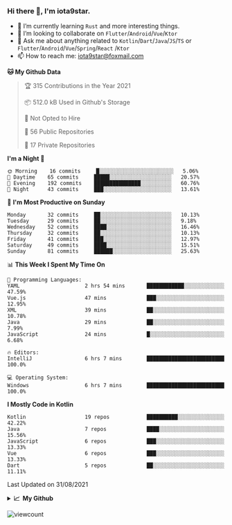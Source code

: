 ### Hi there 👋, I'm iota9star.

- 🌱 I’m currently learning `Rust` and more interesting things.
- 👯 I’m looking to collaborate on `Flutter`/`Android`/`Vue`/`Ktor`
- 💬 Ask me about anything related to `Kotlin`/`Dart`/`Java`/`JS`/`TS` or `Flutter`/`Android`/`Vue`/`Spring`/`React`
  /`Ktor`
- 📫 How to reach me: [iota9star@foxmail.com](iota9star@foxmail.com)



<!--START_SECTION:waka-->
**🐱 My Github Data** 

> 🏆 315 Contributions in the Year 2021
 > 
> 📦 512.0 kB Used in Github's Storage 
 > 
> 🚫 Not Opted to Hire
 > 
> 📜 56 Public Repositories 
 > 
> 🔑 17 Private Repositories  
 > 
**I'm a Night 🦉** 

```text
🌞 Morning    16 commits     █░░░░░░░░░░░░░░░░░░░░░░░░   5.06% 
🌆 Daytime    65 commits     █████░░░░░░░░░░░░░░░░░░░░   20.57% 
🌃 Evening    192 commits    ███████████████░░░░░░░░░░   60.76% 
🌙 Night      43 commits     ███░░░░░░░░░░░░░░░░░░░░░░   13.61%

```
📅 **I'm Most Productive on Sunday** 

```text
Monday       32 commits     ██░░░░░░░░░░░░░░░░░░░░░░░   10.13% 
Tuesday      29 commits     ██░░░░░░░░░░░░░░░░░░░░░░░   9.18% 
Wednesday    52 commits     ████░░░░░░░░░░░░░░░░░░░░░   16.46% 
Thursday     32 commits     ██░░░░░░░░░░░░░░░░░░░░░░░   10.13% 
Friday       41 commits     ███░░░░░░░░░░░░░░░░░░░░░░   12.97% 
Saturday     49 commits     ████░░░░░░░░░░░░░░░░░░░░░   15.51% 
Sunday       81 commits     ██████░░░░░░░░░░░░░░░░░░░   25.63%

```


📊 **This Week I Spent My Time On** 

```text
💬 Programming Languages: 
YAML                     2 hrs 54 mins       ████████████░░░░░░░░░░░░░   47.59% 
Vue.js                   47 mins             ███░░░░░░░░░░░░░░░░░░░░░░   12.95% 
XML                      39 mins             ██░░░░░░░░░░░░░░░░░░░░░░░   10.78% 
Java                     29 mins             ██░░░░░░░░░░░░░░░░░░░░░░░   7.99% 
JavaScript               24 mins             █░░░░░░░░░░░░░░░░░░░░░░░░   6.68%

🔥 Editors: 
IntelliJ                 6 hrs 7 mins        █████████████████████████   100.0%

💻 Operating System: 
Windows                  6 hrs 7 mins        █████████████████████████   100.0%

```

**I Mostly Code in Kotlin** 

```text
Kotlin                   19 repos            ██████████░░░░░░░░░░░░░░░   42.22% 
Java                     7 repos             ████░░░░░░░░░░░░░░░░░░░░░   15.56% 
JavaScript               6 repos             ███░░░░░░░░░░░░░░░░░░░░░░   13.33% 
Vue                      6 repos             ███░░░░░░░░░░░░░░░░░░░░░░   13.33% 
Dart                     5 repos             ██░░░░░░░░░░░░░░░░░░░░░░░   11.11%

```



 Last Updated on 31/08/2021
<!--END_SECTION:waka-->

<details>
  <summary><b>📈&nbsp;&nbsp;My Github</b></summary>
  <br>
  <img src='https://github-profile-trophy.vercel.app/?username=iota9star'>
  <img src='https://bad-apple-github-readme.vercel.app/api?show_bg=1&username=iota9star&hide_title=true'>
  <img src='http://cr-skills-chart-widget.azurewebsites.net/api/api?username=iota9star'>
</details>


![viewcount](https://count.getloli.com/get/@iota9star?theme=rule34)
